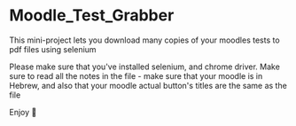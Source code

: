 # Moodle_Test_Grabber
This mini-project lets you download many copies of your moodles tests to pdf files using selenium

Please make sure that you've installed selenium, and chrome driver.
Make sure to read all the notes in the file - make sure that your moodle is in Hebrew, and also that your moodle actual button's titles are the same as the file

Enjoy 👏 
